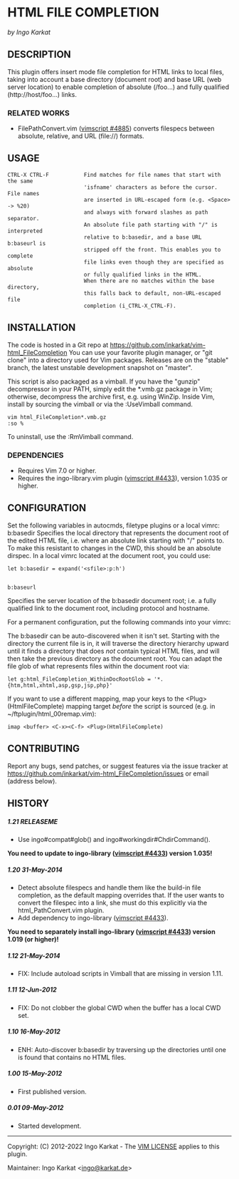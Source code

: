 HTML FILE COMPLETION
===============================================================================
_by Ingo Karkat_

DESCRIPTION
------------------------------------------------------------------------------

This plugin offers insert mode file completion for HTML links to local files,
taking into account a base directory (document root) and base URL (web server
location) to enable completion of absolute (/foo...) and fully qualified
(http://host/foo...) links.

### RELATED WORKS

- FilePathConvert.vim ([vimscript #4885](http://www.vim.org/scripts/script.php?script_id=4885)) converts filespecs between absolute,
  relative, and URL (file://) formats.

USAGE
------------------------------------------------------------------------------

    CTRL-X CTRL-F           Find matches for file names that start with the same
                            'isfname' characters as before the cursor. File names
                            are inserted in URL-escaped form (e.g. <Space> -> %20)
                            and always with forward slashes as path separator.
                            An absolute file path starting with "/" is interpreted
                            relative to b:basedir, and a base URL b:baseurl is
                            stripped off the front. This enables you to complete
                            file links even though they are specified as absolute
                            or fully qualified links in the HTML.
                            When there are no matches within the base directory,
                            this falls back to default, non-URL-escaped file
                            completion (i_CTRL-X_CTRL-F).

INSTALLATION
------------------------------------------------------------------------------

The code is hosted in a Git repo at
    https://github.com/inkarkat/vim-html_FileCompletion
You can use your favorite plugin manager, or "git clone" into a directory used
for Vim packages. Releases are on the "stable" branch, the latest unstable
development snapshot on "master".

This script is also packaged as a vimball. If you have the "gunzip"
decompressor in your PATH, simply edit the \*.vmb.gz package in Vim; otherwise,
decompress the archive first, e.g. using WinZip. Inside Vim, install by
sourcing the vimball or via the :UseVimball command.

    vim html_FileCompletion*.vmb.gz
    :so %

To uninstall, use the :RmVimball command.

### DEPENDENCIES

- Requires Vim 7.0 or higher.
- Requires the ingo-library.vim plugin ([vimscript #4433](http://www.vim.org/scripts/script.php?script_id=4433)), version 1.035 or
  higher.

CONFIGURATION
------------------------------------------------------------------------------

Set the following variables in autocmds, filetype plugins or a local vimrc:
                                                                   b:basedir
Specifies the local directory that represents the document root of the edited
HTML file, i.e. where an absolute link starting with "/" points to. To make
this resistant to changes in the CWD, this should be an absolute dirspec. In a
local vimrc located at the document root, you could use:

    let b:basedir = expand('<sfile>:p:h')

                                                                   b:baseurl
Specifies the server location of the b:basedir document root; i.e. a fully
qualified link to the document root, including protocol and hostname.

For a permanent configuration, put the following commands into your vimrc:

The b:basedir can be auto-discovered when it isn't set. Starting with the
directory the current file is in, it will traverse the directory hierarchy
upward until it finds a directory that does _not_ contain typical HTML files,
and will then take the previous directory as the document root. You can adapt
the file glob of what represents files within the document root via:

    let g:html_FileCompletion_WithinDocRootGlob = '*.{htm,html,xhtml,asp,gsp,jsp,php}'

If you want to use a different mapping, map your keys to the
&lt;Plug&gt;(HtmlFileComplete) mapping target _before_ the script is sourced (e.g.
in ~/ftplugin/html\_00remap.vim):

    imap <buffer> <C-x><C-f> <Plug>(HtmlFileComplete)

CONTRIBUTING
------------------------------------------------------------------------------

Report any bugs, send patches, or suggest features via the issue tracker at
https://github.com/inkarkat/vim-html_FileCompletion/issues or email (address
below).

HISTORY
------------------------------------------------------------------------------

##### 1.21    RELEASEME
- Use ingo#compat#glob() and ingo#workingdir#ChdirCommand().

__You need to update to ingo-library ([vimscript #4433](http://www.vim.org/scripts/script.php?script_id=4433)) version 1.035!__

##### 1.20    31-May-2014
- Detect absolute filespecs and handle them like the build-in file completion,
  as the default mapping overrides that. If the user wants to convert the
  filespec into a link, she must do this explicitly via the
  html\_PathConvert.vim plugin.
- Add dependency to ingo-library ([vimscript #4433](http://www.vim.org/scripts/script.php?script_id=4433)).

__You need to separately
  install ingo-library ([vimscript #4433](http://www.vim.org/scripts/script.php?script_id=4433)) version 1.019 (or higher)!__

##### 1.12    21-May-2014
- FIX: Include autoload scripts in Vimball that are missing in version 1.11.

##### 1.11    12-Jun-2012
- FIX: Do not clobber the global CWD when the buffer has a local CWD set.

##### 1.10    16-May-2012
- ENH: Auto-discover b:basedir by traversing up the directories until one is
found that contains no HTML files.

##### 1.00    15-May-2012
- First published version.

##### 0.01    09-May-2012
- Started development.

------------------------------------------------------------------------------
Copyright: (C) 2012-2022 Ingo Karkat -
The [VIM LICENSE](http://vimdoc.sourceforge.net/htmldoc/uganda.html#license) applies to this plugin.

Maintainer:     Ingo Karkat &lt;ingo@karkat.de&gt;
